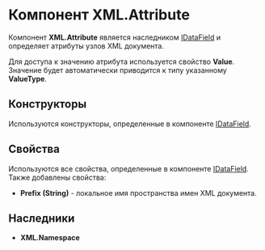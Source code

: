﻿---
Keywords: XML,Attribute
---

# Компонент XML.Attribute

Компонент **XML.Attribute** является наследником [IDataField](..\IDataField "Компонент IDataField") и определяет атрибуты узлов XML документа.

Для доступа к значению атрибута используется свойство **Value**. Значение будет автоматически приводится к типу указанному **ValueType**.

## Конструкторы

Используются конструкторы, определенные в компоненте [IDataField](..\IDataField "Компонент IDataField").

## Свойства

Используются все свойства, определенные в компоненте [IDataField](..\IDataField "Компонент IDataField"). Также добавлены свойства:

* **Prefix (String)** - локальное имя пространства имен XML документа.
 
## Наследники

* **XML.Namespace**